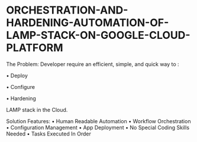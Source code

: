 # ORCHESTRATION-AND-HARDENING-AUTOMATION-OF-LAMP-STACK-ON-GOOGLE-CLOUD-PLATFORM


The Problem:
Developer require an efficient, simple, and quick way to :

• Deploy

• Configure

• Hardening

LAMP stack in the Cloud.



Solution Features: 
• Human Readable Automation
• Workflow Orchestration
• Configuration Management
• App Deployment
• No Special Coding Skills Needed
• Tasks Executed In Order


